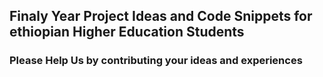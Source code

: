 ## Finaly Year Project Ideas and Code Snippets for ethiopian Higher Education Students
### Please Help Us by contributing your ideas and experiences 

